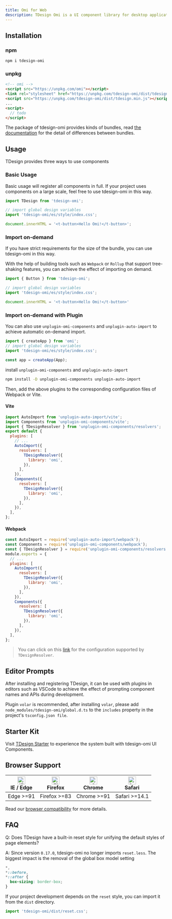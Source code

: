 ```yaml
---
title: Omi for Web
description: TDesign Omi is a UI component library for desktop application.
---
```


## Installation

### npm

```shell
npm i tdesign-omi
```

### unpkg

```html
<!-- omi -->
<script src="https://unpkg.com/omi"></script>
<link rel="stylesheet" href="https://unpkg.com/tdesign-omi/dist/tdesign.min.css" />
<script src="https://unpkg.com/tdesign-omi/dist/tdesign.min.js"></script>
...
<script>
  // todo
</script>
```

The package of tdesign-omi provides kinds of bundles, read [the documentation](https://github.com/Tencent/tdesign/blob/main/docs/develop-install.md) for the detail of differences between bundles.

## Usage

TDesign provides three ways to use components

### Basic Usage

Basic usage will register all components in full. If your project uses components on a large scale, feel free to use tdesign-omi in this way.

```js
import TDesign from 'tdesign-omi';

// import global design variables
import 'tdesign-omi/es/style/index.css';

document.innerHTML = '<t-button>Hello Omi!</t-button>';
```

### Import on-demand

If you have strict requirements for the size of the bundle, you can use tdesign-omi in this way.

With the help of building tools such as `Webpack` or `Rollup` that support tree-shaking features, you can achieve the effect of importing on demand.

```js
import { Button } from 'tdesign-omi';

// import global design variables
import 'tdesign-omi/es/style/index.css';

document.innerHTML = '<t-button>Hello Omi!</t-button>'
```

### Import on-demand with Plugin

You can also use `unplugin-omi-components` and `unplugin-auto-import` to achieve automatic on-demand import.

```js
import { createApp } from 'omi';
// import global design variables
import 'tdesign-omi/es/style/index.css';

const app = createApp(App);
```

install `unplugin-omi-components` and `unplugin-auto-import`

```bash
npm install -D unplugin-omi-components unplugin-auto-import
```

Then, add the above plugins to the corresponding configuration files of Webpack or Vite.

#### Vite

```js
import AutoImport from 'unplugin-auto-import/vite';
import Components from 'unplugin-omi-components/vite';
import { TDesignResolver } from 'unplugin-omi-components/resolvers';
export default {
  plugins: [
    // ...
    AutoImport({
      resolvers: [
        TDesignResolver({
          library: 'omi',
        }),
      ],
    }),
    Components({
      resolvers: [
        TDesignResolver({
          library: 'omi',
        }),
      ],
    }),
  ],
};
```

#### Webpack

```js
const AutoImport = require('unplugin-auto-import/webpack');
const Components = require('unplugin-omi-components/webpack');
const { TDesignResolver } = require('unplugin-omi-components/resolvers');
module.exports = {
  // ...
  plugins: [
    AutoImport({
      resolvers: [
        TDesignResolver({
          library: 'omi',
        }),
      ],
    }),
    Components({
      resolvers: [
        TDesignResolver({
          library: 'omi',
        }),
      ],
    }),
  ],
};
```

> You can click on this [link](https://github.com/antfu/unplugin-omi-components/blob/main/src/core/resolvers/tdesign.ts#L4) for the configuration supported by `TDesignResolver`.


## Editor Prompts

After installing and registering TDesign, it can be used with plugins in editors such as VSCode to achieve the effect of prompting component names and APIs during development.

Plugin `volar` is recommended, after installing `volar`, please add `node_modules/tdesign-omi/global.d.ts` to the `includes` property in the project's `tsconfig.json file`.

## Starter Kit

Visit [TDesign Starter](https://tdesign.tencent.com/starter/omi/) to experience the system built with tdesign-omi UI Components.

## Browser Support

| [<img src="https://raw.githubusercontent.com/alrra/browser-logos/master/src/edge/edge_48x48.png" alt="IE / Edge" width="24px" height="24px" />](http://godban.github.io/browsers-support-badges/)<br/> IE / Edge | [<img src="https://raw.githubusercontent.com/alrra/browser-logos/master/src/firefox/firefox_48x48.png" alt="Firefox" width="24px" height="24px" />](http://godban.github.io/browsers-support-badges/)<br/>Firefox | [<img src="https://raw.githubusercontent.com/alrra/browser-logos/master/src/chrome/chrome_48x48.png" alt="Chrome" width="24px" height="24px" />](http://godban.github.io/browsers-support-badges/)<br/>Chrome | [<img src="https://raw.githubusercontent.com/alrra/browser-logos/master/src/safari/safari_48x48.png" alt="Safari" width="24px" height="24px" />](http://godban.github.io/browsers-support-badges/)<br/>Safari |
| ---------------------------------------------------------------------------------------------------------------------------------------------------------------------------------------------------------------- | ----------------------------------------------------------------------------------------------------------------------------------------------------------------------------------------------------------------- | ------------------------------------------------------------------------------------------------------------------------------------------------------------------------------------------------------------- | ------------------------------------------------------------------------------------------------------------------------------------------------------------------------------------------------------------- |
| Edge >=91                                                                                                                                                                                                        | Firefox >=83                                                                                                                                                                                                      | Chrome >=91                                                                                                                                                                                                   | Safari >=14.1                                                                                                                                                                                                 |

Read our [browser compatibility](https://github.com/Tencent/tdesign/wiki/Browser-Compatibility) for more details.

## FAQ

Q: Does TDesign have a built-in reset style for unifying the default styles of page elements?

A: Since version `0.17.0`, tdesign-omi no longer imports `reset.less`. The biggest impact is the removal of the global box model setting

```css
*,
*::before,
*::after {
  box-sizing: border-box;
}
```

If your project development depends on the `reset` style, you can import it from the `dist` directory.

```js
import 'tdesign-omi/dist/reset.css';
```
